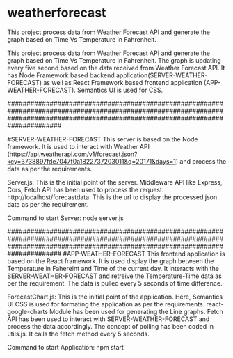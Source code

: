 # weatherforecast
This project process data from Weather Forecast API and generate the graph based on Time Vs Temperature in Fahrenheit. 

This project process data from Weather Forecast API and generate the graph based on Time Vs Temperature in Fahrenheit. The graph is updating every five second based on the data received from Weather Forecast API. It has Node Framework based backend application(SERVER-WEATHER-FORECAST) as well as React Framework based frontend application (APP-WEATHER-FORECAST). Semantics UI is used for CSS. 

######################################################################################################################################################################################

#SERVER-WEATHER-FORECAST
This server is based on the Node framework. It is used to interact with Weather API (https://api.weatherapi.com/v1/forecast.json?key=3738897fde7047f0a1822737203011&q=20171&days=1) and process the data as per the requirements.

Server.js: This is the initial point of the server. Middleware API like Express, Cors, Fetch API has been used to process the request.
http://localhost/forecastdata:  This is the url to display the processed json data as per the requirement.

Command to start Server:  node server.js


######################################################################################################################################################################################
#APP-WEATHER-FORECAST
This frontend application is based on the React framework. It is used display the graph between the Temperature in Fahereint and Time of the current day. It interacts with the SERVER-WEATHER-FORECAST and retreive the Temperature-Time data as per the requirement. The data is pulled every 5 seconds of time difference.

ForecastChart.js: This is the initial point of the application. Here, Semantics UI CSS is used for formating the application as per the requirements. react-google-charts Module has been used for generating the Line graphs. Fetch API has been used to interact with SERVER-WEATHER-FORECAST and process the data accordingly. The concept of polling has been coded in utils.js. It calls the fetch method every 5 seconds.     

Command to start Application:  npm start
 
